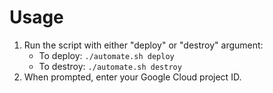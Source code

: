 # Usage
1. Run the script with either "deploy" or "destroy" argument:
   - To deploy: `./automate.sh deploy`
   - To destroy: `./automate.sh destroy`
2. When prompted, enter your Google Cloud project ID.